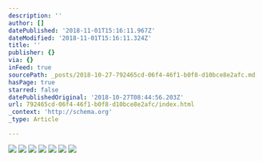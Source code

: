 ```yaml
---
description: ''
author: []
datePublished: '2018-11-01T15:16:11.967Z'
dateModified: '2018-11-01T15:16:11.324Z'
title: ''
publisher: {}
via: {}
inFeed: true
sourcePath: _posts/2018-10-27-792465cd-06f4-46f1-b0f8-d10bce8e2afc.md
hasPage: true
starred: false
datePublishedOriginal: '2018-10-27T08:44:56.203Z'
url: 792465cd-06f4-46f1-b0f8-d10bce8e2afc/index.html
_context: 'http://schema.org'
_type: Article

---
```

![](https://the-grid-user-content.s3-us-west-2.amazonaws.com/e35b094c-7576-4536-97e8-0e14c3917820.jpg)
![](https://the-grid-user-content.s3-us-west-2.amazonaws.com/d87ce9af-bd9d-41d1-8de6-42e206694263.jpg)
![](https://the-grid-user-content.s3-us-west-2.amazonaws.com/c20b3d22-c2bb-4bdd-8e74-00b67b5062cb.jpg)
![](https://the-grid-user-content.s3-us-west-2.amazonaws.com/a1cf46e7-f4a3-41a2-9d92-c2f8f735653a.jpg)
![](https://the-grid-user-content.s3-us-west-2.amazonaws.com/fcc1a5ce-ee79-4a77-97c7-4cf6f6ae8b13.jpg)
![](https://the-grid-user-content.s3-us-west-2.amazonaws.com/c31dc819-8035-48fd-9f47-1daf2e86ff40.jpg)
![](https://the-grid-user-content.s3-us-west-2.amazonaws.com/2794e0cb-a274-4557-9f66-06c820fb79c4.jpg)